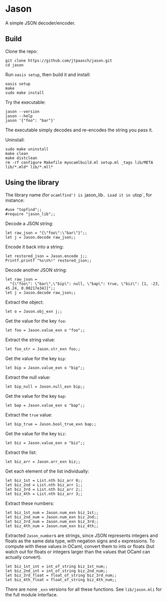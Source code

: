 # Jason

A simple JSON decoder/encoder.


## Build

Clone the repo:

    git clone https://github.com/jtpaasch/jason.git
    cd jason

Run `oasis setup`, then build it and install:

    oasis setup
    make
    sudo make install

Try the executable:

    jason --version
    jason --help
    jason '{"foo": "bar"}'

The executable simply decodes and re-encodes the string you pass it.

Uninstall:

    sudo make uninstall
    make clean
    make distclean
    rm -rf configure Makefile myocamlbuild.ml setup.ml _tags lib/META lib/*.mld* lib/*.mll*


## Using the library

The library name (for `ocamlfind') is `jason_lib`.
Load it in `utop`, for instance:

    #use "topfind";;
    #require "jason_lib";;

Decode a JSON string:

    let raw_json = "{\"foo\":\"bar\"}";;
    let j = Jason.decode raw_json;;

Encode it back into a string:

    let restored_json = Jason.encode j;;
    Printf.printf "%s\n%!" restored_json;;

Decode another JSON string:

    let raw_json =
      "{\"foo\": \"bar\",\"bip\": null, \"bap\": true, \"biz\": [1, -23, 45.24, 0.00217e34]}";;
    let j = Jason.decode raw_json;;

Extract the object:

    let o = Jason.obj_exn j;;

Get the value for the key `foo`:

    let foo = Jason.value_exn o "foo";;

Extract the string value:

    let foo_str = Jason.str_exn foo;;

Get the value for the key `bip`:

    let bip = Jason.value_exn o "bip";;

Extract the null value:

    let bip_null = Jason.null_exn bip;;

Get the value for the key `bap`:

    let bap = Jason.value_exn o "bap";;

Extract the `true` value:

    let bip_true = Jason.bool_true_exn bap;;

Get the value for the key `biz`:

    let biz = Jason.value_exn o "biz";;

Extract the list:

    let biz_arr = Jason.arr_exn biz;;

Get each element of the list individually:

    let biz_1st = List.nth biz_arr 0;;
    let biz_2nd = List.nth biz_arr 1;;
    let biz_3rd = List.nth biz_arr 2;;
    let biz_4th = List.nth biz_arr 3;;

Extract these numbers:

    let biz_1st_num = Jason.num_exn biz_1st;;
    let biz_2nd_num = Jason.num_exn biz_2nd;;
    let biz_3rd_num = Jason.num_exn biz_3rd;;
    let biz_4th_num = Jason.num_exn biz_4th;;
    
Extracted `Jason_number`s are strings, since JSON represents integers
and floats as the same data type, with negation signs and `e` expressions.
To compute with these values in OCaml, convert them to ints or floats
(but watch out for floats or integers larger than the values that OCaml
can actually convert).

    let biz_1st_int = int_of_string biz_1st_num;;
    let biz_2nd_int = int_of_string biz_2nd_num;;
    let biz_3rd_float = float_of_string biz_3rd_num;;
    let biz_4th_float = float_of_string biz_4th_num;;

There are none `_exn` versions for all these functions.
See `lib/jason.mli` for the full module interface.